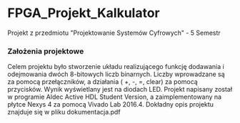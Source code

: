# FPGA_Projekt_Kalkulator

Projekt z przedmiotu "Projektowanie Systemów Cyfrowych" - 5 Semestr

### Założenia projektowe
Celem projektu było stworzenie układu realizującego funkcję dodawania i odejmowania dwóch 8-bitowych liczb binarnych. Liczby wprowadzane są za pomocą przełączników, a działania ( +, -, =, clear) za pomocą przycisków. Wynik wyświetlany jest na diodach LED.
Projekt napisany został w programie Aldec Active HDL Student Version, a zaimplementowany na płytce Nexys 4 za pomocą Vivado Lab 2016.4.
Dokładny opis projektu znajduje się w pliku dokumentacja.pdf 
